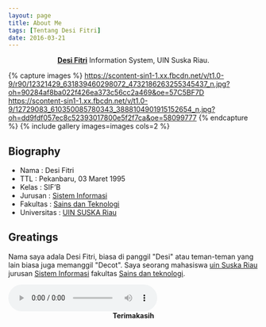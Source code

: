 ```yaml
---
layout: page
title: About Me
tags: [Tentang Desi Fitri]
date: 2016-03-21
---
```

    
<center><a href="https://www.facebook.com/desi.fitri.9256"><b>Desi Fitri</b></a> Information System, UIN Suska Riau.</center>


{% capture images %}
    https://scontent-sin1-1.xx.fbcdn.net/v/t1.0-9/r90/12321429_631839460298072_4732186263255345437_n.jpg?oh=90284af8ba022f426ea373c56cc2a469&oe=57C5BF7D
   https://scontent-sin1-1.xx.fbcdn.net/v/t1.0-9/12729083_610350085780343_3888104901915152654_n.jpg?oh=dd9fdf057ec8c52393017800e5f2f7ca&oe=58099777
{% endcapture %}
{% include gallery images=images cols=2 %}

## Biography
* Nama : Desi Fitri
* TTL : Pekanbaru, 03 Maret 1995 
* Kelas : SIF’B 
* Jurusan : <a href="http://sif.uin-suska.ac.id">Sistem Informasi</a>
* Fakultas : <a href="http://fst.uin-suska.ac.id/">Sains dan Teknologi</a>
* Universitas : <a href="htpp://uin-suska.ac.id/">UIN SUSKA Riau</a>


## Greatings

Nama saya adala Desi Fitri, biasa di panggil "Desi" atau teman-teman yang lain biasa juga memanggil "Decot". Saya seorang mahasiswa <a href="htpp://uin-suska.ac.id/">uin Suska Riau</a> jurusan <a href="http://sif.uin-suska.ac.id">Sistem Informasi</a> fakultas <a href="http://fst.uin-suska.ac.id/">Sains dan teknologi</a>.

<audio controls autoplay> 
<source src="http://Desifitri03.github.io/Remixed - Upin & Ipin - Atuk Oh Atuk Disco Remix  - www" type="audio/wav"> 
<source src="http://Desifitri03.github.io/Remixed - Upin & Ipin - Atuk Oh Atuk Disco Remix  - www" type="audio/mpeg"> 
</audio>
      
<center><b>Terimakasih</b></center>
